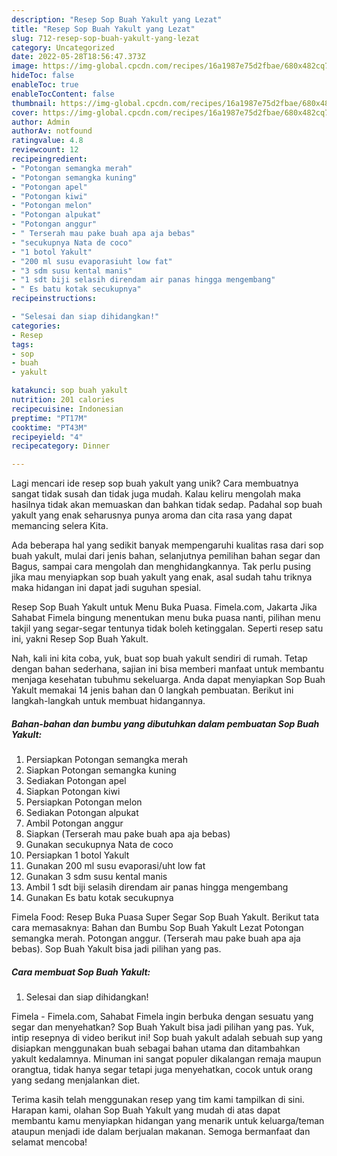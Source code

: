 ```yaml
---
description: "Resep Sop Buah Yakult yang Lezat"
title: "Resep Sop Buah Yakult yang Lezat"
slug: 712-resep-sop-buah-yakult-yang-lezat
category: Uncategorized
date: 2022-05-28T18:56:47.373Z
image: https://img-global.cpcdn.com/recipes/16a1987e75d2fbae/680x482cq70/sop-buah-yakult-foto-resep-utama.jpg
hideToc: false
enableToc: true
enableTocContent: false
thumbnail: https://img-global.cpcdn.com/recipes/16a1987e75d2fbae/680x482cq70/sop-buah-yakult-foto-resep-utama.jpg
cover: https://img-global.cpcdn.com/recipes/16a1987e75d2fbae/680x482cq70/sop-buah-yakult-foto-resep-utama.jpg
author: Admin
authorAv: notfound
ratingvalue: 4.8
reviewcount: 12
recipeingredient:
- "Potongan semangka merah"
- "Potongan semangka kuning"
- "Potongan apel"
- "Potongan kiwi"
- "Potongan melon"
- "Potongan alpukat"
- "Potongan anggur"
- " Terserah mau pake buah apa aja bebas"
- "secukupnya Nata de coco"
- "1 botol Yakult"
- "200 ml susu evaporasiuht low fat"
- "3 sdm susu kental manis"
- "1 sdt biji selasih direndam air panas hingga mengembang"
- " Es batu kotak secukupnya"
recipeinstructions:

- "Selesai dan siap dihidangkan!"
categories:
- Resep
tags:
- sop
- buah
- yakult

katakunci: sop buah yakult 
nutrition: 201 calories
recipecuisine: Indonesian
preptime: "PT17M"
cooktime: "PT43M"
recipeyield: "4"
recipecategory: Dinner

---
```





Lagi mencari ide resep sop buah yakult yang unik? Cara membuatnya sangat tidak susah dan tidak juga mudah. Kalau keliru mengolah maka hasilnya tidak akan memuaskan dan bahkan tidak sedap. Padahal sop buah yakult yang enak seharusnya punya aroma dan cita rasa yang dapat memancing selera Kita.





Ada beberapa hal yang sedikit banyak mempengaruhi kualitas rasa dari sop buah yakult, mulai dari jenis bahan, selanjutnya pemilihan bahan segar dan Bagus, sampai cara mengolah dan menghidangkannya. Tak perlu pusing jika mau menyiapkan sop buah yakult yang enak,      asal sudah tahu triknya maka hidangan ini dapat jadi suguhan spesial.














Resep Sop Buah Yakult untuk Menu Buka Puasa. Fimela.com, Jakarta Jika Sahabat Fimela bingung menentukan menu buka puasa nanti, pilihan menu takjil yang segar-segar tentunya tidak boleh ketinggalan. Seperti resep satu ini, yakni Resep Sop Buah Yakult.






Nah, kali ini kita coba, yuk, buat sop buah yakult sendiri di rumah. Tetap dengan bahan sederhana, sajian ini bisa memberi manfaat untuk membantu menjaga kesehatan tubuhmu sekeluarga. Anda dapat menyiapkan Sop Buah Yakult memakai 14 jenis bahan dan 0 langkah pembuatan. Berikut ini langkah-langkah untuk membuat hidangannya.

<!--inarticleads1-->

##### Bahan-bahan dan bumbu yang dibutuhkan dalam pembuatan Sop Buah Yakult:

1. Persiapkan Potongan semangka merah
1. Siapkan Potongan semangka kuning
1. Sediakan Potongan apel
1. Siapkan Potongan kiwi
1. Persiapkan Potongan melon
1. Sediakan Potongan alpukat
1. Ambil Potongan anggur
1. Siapkan  (Terserah mau pake buah apa aja bebas)
1. Gunakan secukupnya Nata de coco
1. Persiapkan 1 botol Yakult
1. Gunakan 200 ml susu evaporasi/uht low fat
1. Gunakan 3 sdm susu kental manis
1. Ambil 1 sdt biji selasih direndam air panas hingga mengembang
1. Gunakan  Es batu kotak secukupnya


Fimela Food: Resep Buka Puasa Super Segar Sop Buah Yakult. Berikut tata cara memasaknya: Bahan dan Bumbu Sop Buah Yakult Lezat Potongan semangka merah. Potongan anggur. (Terserah mau pake buah apa aja bebas). Sop Buah Yakult bisa jadi pilihan yang pas. 

<!--inarticleads2-->

##### Cara membuat Sop Buah Yakult:


1. Selesai dan siap dihidangkan!

Fimela - Fimela.com, Sahabat Fimela ingin berbuka dengan sesuatu yang segar dan menyehatkan? Sop Buah Yakult bisa jadi pilihan yang pas. Yuk, intip resepnya di video berikut ini! Sop buah yakult adalah sebuah sup yang disiapkan menggunakan buah sebagai bahan utama dan ditambahkan yakult kedalamnya. Minuman ini sangat populer dikalangan remaja maupun orangtua, tidak hanya segar tetapi juga menyehatkan, cocok untuk orang yang sedang menjalankan diet. 

Terima kasih telah menggunakan resep yang tim kami tampilkan di sini. Harapan kami, olahan Sop Buah Yakult yang mudah di atas dapat membantu kamu menyiapkan hidangan yang menarik untuk keluarga/teman ataupun menjadi ide dalam berjualan makanan. Semoga bermanfaat dan selamat mencoba!
